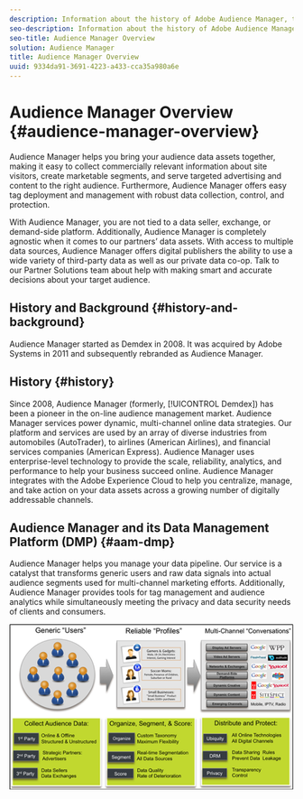 ```yaml
---
description: Information about the history of Adobe Audience Manager, the types of data collected, segmentation, reporting, and more.
seo-description: Information about the history of Adobe Audience Manager, the types of data collected, segmentation, reporting, and more.
seo-title: Audience Manager Overview
solution: Audience Manager
title: Audience Manager Overview
uuid: 9334da91-3691-4223-a433-cca35a980a6e
---
```


# Audience Manager Overview {#audience-manager-overview}

Audience Manager helps you bring your audience data assets together, making it easy to collect commercially relevant information about site visitors, create marketable segments, and serve targeted advertising and content to the right audience. Furthermore, Audience Manager offers easy tag deployment and management with robust data collection, control, and protection.

With Audience Manager, you are not tied to a data seller, exchange, or demand-side platform. Additionally, Audience Manager is completely agnostic when it comes to our partners’ data assets. With access to multiple data sources, Audience Manager offers digital publishers the ability to use a wide variety of third-party data as well as our private data co-op. Talk to our Partner Solutions team about help with making smart and accurate decisions about your target audience. 

## History and Background {#history-and-background}

Audience Manager started as Demdex in 2008. It was acquired by Adobe Systems in 2011 and subsequently rebranded as Audience Manager.

<!-- 

c_history_and_background.xml

 -->

## History {#history}

Since 2008, Audience Manager (formerly, [!UICONTROL Demdex]) has been a pioneer in the on-line audience management market. Audience Manager services power dynamic, multi-channel online data strategies. Our platform and services are used by an array of diverse industries from automobiles (AutoTrader), to airlines (American Airlines), and financial services companies (American Express). Audience Manager uses enterprise-level technology to provide the scale, reliability, analytics, and performance to help your business succeed online. Audience Manager integrates with the Adobe Experience Cloud to help you centralize, manage, and take action on your data assets across a growing number of digitally addressable channels.

## Audience Manager and its Data Management Platform (DMP) {#aam-dmp}

Audience Manager helps you manage your data pipeline. Our service is a catalyst that transforms generic users and raw data signals into actual audience segments used for multi-channel marketing efforts. Additionally, Audience Manager provides tools for tag management and audience analytics while simultaneously meeting the privacy and data security needs of clients and consumers.

![](assets/am_overview_80.png)

